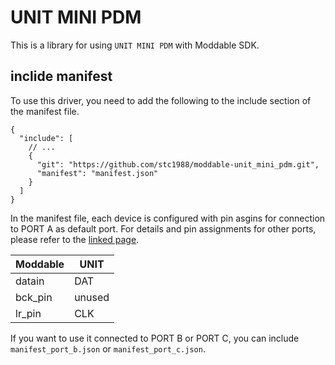 # UNIT MINI PDM

This is a library for using `UNIT MINI PDM` with Moddable SDK.

## inclide manifest

To use this driver, you need to add the following to the include section of the manifest file.

```jsonc
{
  "include": [
    // ...
    {
      "git": "https://github.com/stc1988/moddable-unit_mini_pdm.git",
      "manifest": "manifest.json"
    }
  ]
}
```

In the manifest file, each device is configured with pin asgins for connection to PORT A as default port. For details and pin assignments for other ports, please refer to the [linked page](https://docs.m5stack.com/en/unit/pdm).

| Moddable | UNIT   |
| -------- | ------ |
| datain   | DAT    |
| bck_pin  | unused |
| lr_pin   | CLK    |

If you want to use it connected to PORT B or PORT C, you can include `manifest_port_b.json` or `manifest_port_c.json`.
